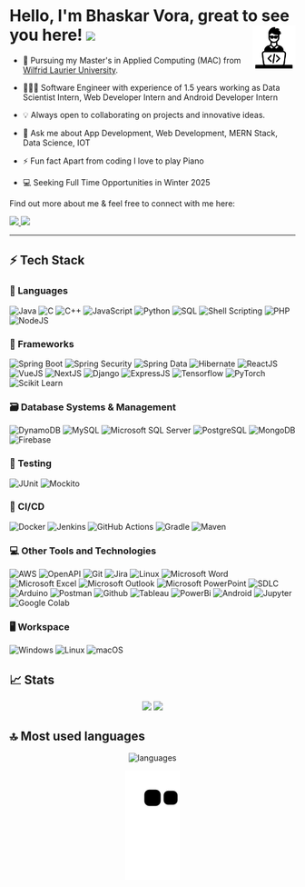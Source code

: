 <h1> Hello, I'm Bhaskar Vora, great to see you here!
 <img src="https://github.com/bhaskarvora/bhaskarvora/blob/main/developer_10227450.png"  width="15%" align="right" alt="Memoji"/></a><img src="https://media.giphy.com/media/hvRJCLFzcasrR4ia7z/giphy.gif" width="5%"></h1>

* 📖 Pursuing my Master's in Applied Computing (MAC) from [Wilfrid Laurier University]((https://www.wlu.ca/programs/science/graduate/applied-computing-mac/index.html)). 

* 🧑🏻‍💻 Software Engineer with experience of  1.5 years working as Data Scientist Intern, Web Developer Intern and Android Developer Intern 

* 💡 Always open to collaborating on projects and innovative ideas.

* 💬 Ask me about App Development, Web Development, MERN Stack, Data Science, IOT
  
* ⚡ Fun fact Apart from coding I love to play Piano

* 💻 Seeking Full Time Opportunities in Winter 2025

Find out more about me & feel free to connect with me here:

<p align="left">
	<a href="https://www.linkedin.com/in/bhaskar-vora-byv/">
		<img src="https://img.shields.io/badge/LinkedIn-0077B5?style=for-the-badge&logo=linkedin&logoColor=white" />
	</a>
        <a href="bhaskaryvora@gmail.com">
		<img src="https://img.shields.io/badge/Gmail-D14836?style=for-the-badge&logo=gmail&logoColor=white" />
	</a>
</p>

---

## ⚡ Tech Stack

### 🚀 Languages

![Java](https://img.shields.io/badge/Java-ED8B00?style=for-the-badge&logo=openjdk&logoColor=white)
![C](https://img.shields.io/badge/C-00599C?style=for-the-badge&logo=c&logoColor=white)
![C++](https://img.shields.io/badge/C%2B%2B-00599C?style=for-the-badge&logo=c%2B%2B&logoColor=white)
![JavaScript](https://img.shields.io/badge/JavaScript-F7DF1E?style=for-the-badge&logo=javascript&logoColor=white)
![Python](https://img.shields.io/badge/Python-3776AB?style=for-the-badge&logo=python&logoColor=white)
![SQL](https://img.shields.io/badge/SQL-005C8A?style=for-the-badge&logo=sql&logoColor=white)
![Shell Scripting](https://img.shields.io/badge/Shell_Scripting-4EAA25?style=for-the-badge&logo=gnu-bash&logoColor=white)
![PHP](https://img.shields.io/badge/PHP-777BB4?style=for-the-badge&logo=php&logoColor=white)
![NodeJS](https://img.shields.io/badge/Node.js-8CC84C?style=for-the-badge&logo=node.js&logoColor=white)

### 🧩 Frameworks

![Spring Boot](https://img.shields.io/badge/Spring_Boot-6DB33F?style=for-the-badge&logo=spring-boot&logoColor=white)
![Spring Security](https://img.shields.io/badge/Spring_Security-6DB33F?style=for-the-badge&logo=spring-security&logoColor=white)
![Spring Data](https://img.shields.io/badge/Spring_Data-6DB33F?style=for-the-badge&logo=spring-data&logoColor=white)
![Hibernate](https://img.shields.io/badge/Hibernate-59666C?style=for-the-badge&logo=hibernate&logoColor=white)
![ReactJS](https://img.shields.io/badge/ReactJS-61DAFB?style=for-the-badge&logo=react&logoColor=white)
![VueJS](https://img.shields.io/badge/VueJS-4FC08D?style=for-the-badge&logo=vue-dot-js&logoColor=white)
![NextJS](https://img.shields.io/badge/Next.js-000000?style=for-the-badge&logo=next.js&logoColor=white)
![Django](https://img.shields.io/badge/Django-092E20?style=for-the-badge&logo=django&logoColor=white)
![ExpressJS](https://img.shields.io/badge/Express.js-000000?style=for-the-badge&logo=express&logoColor=white)
![Tensorflow](https://img.shields.io/badge/TensorFlow-FF6F00?style=for-the-badge&logo=tensorflow&logoColor=white)
![PyTorch](https://img.shields.io/badge/PyTorch-E94F37?style=for-the-badge&logo=pytorch&logoColor=white)
![Scikit Learn](https://img.shields.io/badge/Scikit_Learn-F7931E?style=for-the-badge&logo=scikit-learn&logoColor=white)



### 🗃️ Database Systems & Management

![DynamoDB](https://img.shields.io/badge/DynamoDB-4053D6?style=for-the-badge&logo=amazon-dynamodb&logoColor=white)
![MySQL](https://img.shields.io/badge/MySQL-4479A1?style=for-the-badge&logo=mysql&logoColor=white)
![Microsoft SQL Server](https://img.shields.io/badge/Microsoft_SQL_Server-CC2927?style=for-the-badge&logo=microsoft-sql-server&logoColor=white)
![PostgreSQL](https://img.shields.io/badge/PostgreSQL-000000?style=for-the-badge&logo=next.js&logoColor=white)
![MongoDB](https://img.shields.io/badge/MongoDB-000000?style=for-the-badge&logo=next.js&logoColor=white)
![Firebase](https://img.shields.io/badge/Firebase-FFCA28?style=for-the-badge&logo=firebase&logoColor=black)

### 🧪 Testing

![JUnit](https://img.shields.io/badge/JUnit-25A162?style=for-the-badge&logo=junit&logoColor=white)
![Mockito](https://img.shields.io/badge/Mockito-008AFF?style=for-the-badge&logo=mockito&logoColor=white)

### 🔄 CI/CD

![Docker](https://img.shields.io/badge/Docker-2496ED?style=for-the-badge&logo=docker&logoColor=white)
![Jenkins](https://img.shields.io/badge/Jenkins-D24939?style=for-the-badge&logo=jenkins&logoColor=white)
![GitHub Actions](https://img.shields.io/badge/GitHub_Actions-2088FF?style=for-the-badge&logo=github-actions&logoColor=white)
![Gradle](https://img.shields.io/badge/Gradle-02303A?style=for-the-badge&logo=gradle&logoColor=white)
![Maven](https://img.shields.io/badge/Maven-C71A36?style=for-the-badge&logo=apache-maven&logoColor=white)

### 💻 Other Tools and Technologies

![AWS](https://img.shields.io/badge/AWS-FF9900?style=for-the-badge&logo=amazon-aws&logoColor=white)
![OpenAPI](https://img.shields.io/badge/OpenAPI-6E5C9E?style=for-the-badge&logo=openapi-initiative&logoColor=white)
![Git](https://img.shields.io/badge/Git-F05032?style=for-the-badge&logo=git&logoColor=white)
![Jira](https://img.shields.io/badge/Jira-0052CC?style=for-the-badge&logo=jira&logoColor=white)
![Linux](https://img.shields.io/badge/Linux-FCC624?style=for-the-badge&logo=linux&logoColor=black)
![Microsoft Word](https://img.shields.io/badge/Microsoft_Word-2B579A?style=for-the-badge&logo=microsoft-word&logoColor=white)
![Microsoft Excel](https://img.shields.io/badge/Microsoft_Excel-217346?style=for-the-badge&logo=microsoft-excel&logoColor=white)
![Microsoft Outlook](https://img.shields.io/badge/Microsoft_Outlook-0078D4?style=for-the-badge&logo=microsoft-outlook&logoColor=white)
![Microsoft PowerPoint](https://img.shields.io/badge/Microsoft_PowerPoint-B7472A?style=for-the-badge&logo=microsoft-powerpoint&logoColor=white)
![SDLC](https://img.shields.io/badge/SDLC-000000?style=for-the-badge&logo=code&logoColor=white)
![Arduino](https://img.shields.io/badge/Arduino-00979D?style=for-the-badge&logo=arduino&logoColor=white)
![Postman](https://img.shields.io/badge/Postman-FF6C37?style=for-the-badge&logo=postman&logoColor=white)
![Github](https://img.shields.io/badge/GitHub-181717?style=for-the-badge&logo=github&logoColor=white)
![Tableau](https://img.shields.io/badge/Tableau-E97627?style=for-the-badge&logo=tableau&logoColor=white)
![PowerBi](https://img.shields.io/badge/Power_BI-F2C811?style=for-the-badge&logo=powerbi&logoColor=black)
![Android](https://img.shields.io/badge/Power_BI-F2C811?style=for-the-badge&logo=powerbi&logoColor=black)
![Jupyter](https://img.shields.io/badge/Jupyter-F37626?style=for-the-badge&logo=jupyter&logoColor=white)
![Google Colab](https://img.shields.io/badge/Google_Colab-F9AB00?style=for-the-badge&logo=google-colab&logoColor=black)

### 🖥️ Workspace

![Windows](https://img.shields.io/badge/Windows-0078D6?style=for-the-badge&logo=windows&logoColor=white)
![Linux](https://img.shields.io/badge/Linux-FCC624?style=for-the-badge&logo=linux&logoColor=black)
![macOS](https://img.shields.io/badge/macOS-000000?style=for-the-badge&logo=apple&logoColor=white)

## 📈 Stats

<p align="center">
  <img width="48%" src="https://github-readme-stats.vercel.app/api?username=bhaskarvora&show_icons=true&hide_border=true\&rank_icon=github" />
  <img width="48%" src="https://github-readme-streak-stats.herokuapp.com/?user=bhaskarvora&hide_border=true" />
</p>


## 🔝 Most used languages

<p align="center">
  <img alt="languages" src="https://github-readme-stats.vercel.app/api/top-langs/?username=bhaskarvora&layout=compact&hide_border=true" />
</p>



<p align="center">
   <img src="https://github.com/asmitbm/asmitbm/blob/output/github-contribution-grid-snake.svg" alt="snake">
</p>
